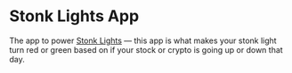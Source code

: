 # Stonk Lights App
The app to power [Stonk Lights](https://twitter.com/stefen/status/1300455802147409920) — this app is what makes your stonk light turn red or green based on if your stock or crypto is going up or down that day.
